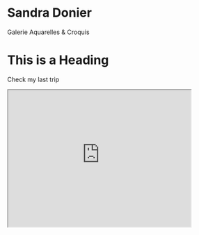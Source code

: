# Sandra Donier
Galerie 
Aquarelles & Croquis
<!DOCTYPE html>
<html>
<head>
<title>Page Title</title>
</head>
<body>

<h1>This is a Heading</h1>
<p>Check my last trip</p>

</body>
</html>
<iframe width="420" height="315"
src="https://www.youtube.com/embed/tgbNymZ7vqY">
</iframe>
